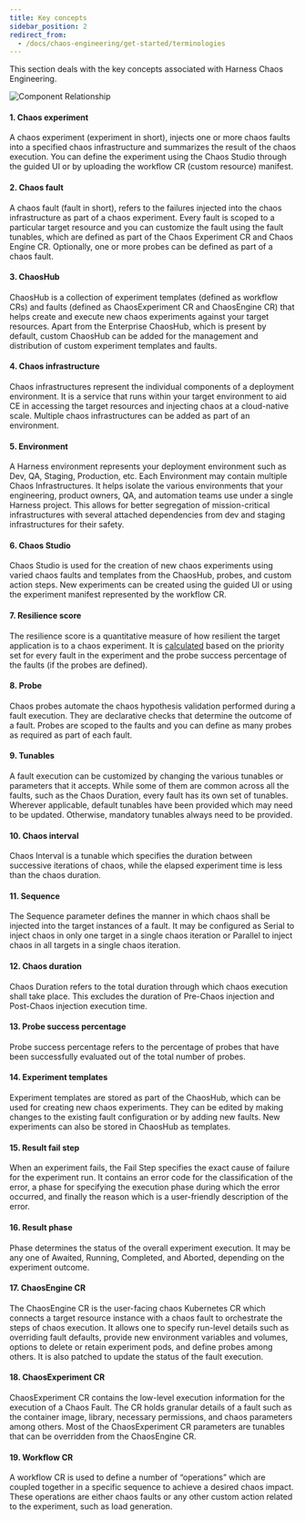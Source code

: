 ```yaml
---
title: Key concepts
sidebar_position: 2
redirect_from:
  - /docs/chaos-engineering/get-started/terminologies
---
```

This section deals with the key concepts associated with Harness Chaos Engineering.

![Component Relationship](./static/terminologies/component-relationship.png)

#### 1. Chaos experiment
A chaos experiment (experiment in short), injects one or more chaos faults into a specified chaos infrastructure and summarizes the result of the chaos execution. You can define the experiment using the Chaos Studio through the guided UI or by uploading the workflow CR (custom resource) manifest.

#### 2. Chaos fault
A chaos fault (fault in short), refers to the failures injected into the chaos infrastructure as part of a chaos experiment. Every fault is scoped to a particular target resource and you can customize the fault using the fault tunables, which are defined as part of the Chaos Experiment CR and Chaos Engine CR. Optionally, one or more probes can be defined as part of a chaos fault.

#### 3. ChaosHub 
ChaosHub is a collection of experiment templates (defined as workflow CRs) and faults (defined as ChaosExperiment CR and ChaosEngine CR) that helps create and execute new chaos experiments against your target resources. Apart from the Enterprise ChaosHub, which is present by default, custom ChaosHub can be added for the management and distribution of custom experiment templates and faults.

#### 4. Chaos infrastructure
Chaos infrastructures represent the individual components of a deployment environment. It is a service that runs within your target environment to aid CE in accessing the target resources and injecting chaos at a cloud-native scale. Multiple chaos infrastructures can be added as part of an environment.

#### 5. Environment 
A Harness environment represents your deployment environment such as Dev, QA, Staging, Production, etc. Each Environment may contain multiple Chaos Infrastructures. It helps isolate the various environments that your engineering, product owners, QA, and automation teams use under a single Harness project. This allows for better segregation of mission-critical infrastructures with several attached dependencies from dev and staging infrastructures for their safety.

#### 6. Chaos Studio 
Chaos Studio is used for the creation of new chaos experiments using varied chaos faults and templates from the ChaosHub, probes, and custom action steps. New experiments can be created using the guided UI or using the experiment manifest represented by the workflow CR.

#### 7. Resilience score
The resilience score is a quantitative measure of how resilient the target application is to a chaos experiment. It is [calculated](/docs/chaos-engineering/features/experiments/resilience-score) based on the priority set for every fault in the experiment and the probe success percentage of the faults (if the probes are defined).

#### 8. Probe
Chaos probes automate the chaos hypothesis validation performed during a fault execution. They are declarative checks that determine the outcome of a fault. Probes are scoped to the faults and you can define as many probes as required as part of each fault.

#### 9. Tunables
A fault execution can be customized by changing the various tunables or parameters that it accepts. While some of them are common across all the faults, such as the Chaos Duration, every fault has its own set of tunables. Wherever applicable, default tunables have been provided which may need to be updated. Otherwise, mandatory tunables always need to be provided.

#### 10. Chaos interval 
Chaos Interval is a tunable which specifies the duration between successive iterations of chaos, while the elapsed experiment time is less than the chaos duration.

#### 11. Sequence
The Sequence parameter defines the manner in which chaos shall be injected into the target instances of a fault. It may be configured as Serial to inject chaos in only one target in a single chaos iteration or Parallel to inject chaos in all targets in a single chaos iteration.

#### 12. Chaos duration
Chaos Duration refers to the total duration through which chaos execution shall take place. This excludes the duration of Pre-Chaos injection and Post-Chaos injection execution time.

#### 13. Probe success percentage
Probe success percentage refers to the percentage of probes that have been successfully evaluated out of the total number of probes.

#### 14. Experiment templates
Experiment templates are stored as part of the ChaosHub, which can be used for creating new chaos experiments. They can be edited by making changes to the existing fault configuration or by adding new faults. New experiments can also be stored in ChaosHub as templates.

#### 15. Result fail step
When an experiment fails, the Fail Step specifies the exact cause of failure for the experiment run. It contains an error code for the classification of the error, a phase for specifying the execution phase during which the error occurred, and finally the reason which is a user-friendly description of the error.

#### 16. Result phase 
Phase determines the status of the overall experiment execution. It may be any one of Awaited, Running, Completed, and Aborted, depending on the experiment outcome.

#### 17. ChaosEngine CR 
The ChaosEngine CR is the user-facing chaos Kubernetes CR which connects a target resource instance with a chaos fault to orchestrate the steps of chaos execution. It allows one to specify run-level details such as overriding fault defaults, provide new environment variables and volumes, options to delete or retain experiment pods, and define probes among others. It is also patched to update the status of the fault execution.

#### 18. ChaosExperiment CR
ChaosExperiment CR contains the low-level execution information for the execution of a Chaos Fault. The CR holds granular details of a fault such as the container image, library, necessary permissions, and chaos parameters among others. Most of the ChaosExperiment CR parameters are tunables that can be overridden from the ChaosEngine CR.

#### 19. Workflow CR
A workflow CR is used to define a number of “operations” which are coupled together in a specific sequence to achieve a desired chaos impact. These operations are either chaos faults or any other custom action related to the experiment, such as load generation.